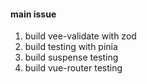 #### main issue
1. build vee-validate with zod
2. build testing with pinia
3. build suspense testing
4. build vue-router testing
